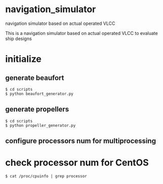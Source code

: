 # navigation_simulator
navigation simulator based on actual operated VLCC

This is a navigation simulator based on actual operated VLCC to evaluate ship designs

# initialize
## generate beaufort
```
$ cd scripts
$ python beaufort_generator.py
```

## generate propellers
```
$ cd scripts
$ python propeller_generator.py
```

## configure processors num for multiprocessing
# check processor num for CentOS
```
$ cat /proc/cpuinfo | grep processor
```